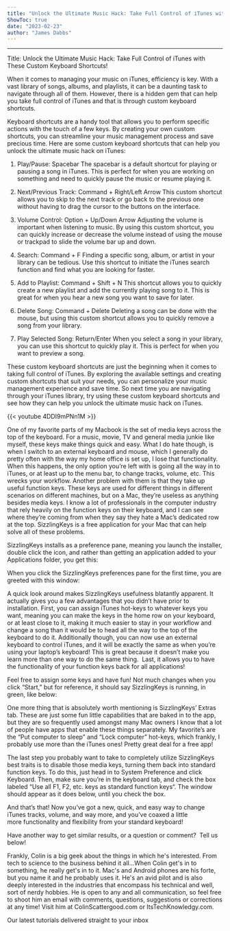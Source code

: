 ```yaml
---
title: "Unlock the Ultimate Music Hack: Take Full Control of iTunes with These Custom Keyboard Shortcuts!"
ShowToc: true 
date: "2023-02-23"
author: "James Dabbs"
---
```

*****
Title: Unlock the Ultimate Music Hack: Take Full Control of iTunes with These Custom Keyboard Shortcuts!

When it comes to managing your music on iTunes, efficiency is key. With a vast library of songs, albums, and playlists, it can be a daunting task to navigate through all of them. However, there is a hidden gem that can help you take full control of iTunes and that is through custom keyboard shortcuts. 

Keyboard shortcuts are a handy tool that allows you to perform specific actions with the touch of a few keys. By creating your own custom shortcuts, you can streamline your music management process and save precious time. Here are some custom keyboard shortcuts that can help you unlock the ultimate music hack on iTunes:

1. Play/Pause: Spacebar
The spacebar is a default shortcut for playing or pausing a song in iTunes. This is perfect for when you are working on something and need to quickly pause the music or resume playing it.

2. Next/Previous Track: Command + Right/Left Arrow
This custom shortcut allows you to skip to the next track or go back to the previous one without having to drag the cursor to the buttons on the interface. 

3. Volume Control: Option + Up/Down Arrow
Adjusting the volume is important when listening to music. By using this custom shortcut, you can quickly increase or decrease the volume instead of using the mouse or trackpad to slide the volume bar up and down.

4. Search: Command + F
Finding a specific song, album, or artist in your library can be tedious. Use this shortcut to initiate the iTunes search function and find what you are looking for faster.

5. Add to Playlist: Command + Shift + N
This shortcut allows you to quickly create a new playlist and add the currently playing song to it. This is great for when you hear a new song you want to save for later.

6. Delete Song: Command + Delete
Deleting a song can be done with the mouse, but using this custom shortcut allows you to quickly remove a song from your library.

7. Play Selected Song: Return/Enter 
When you select a song in your library, you can use this shortcut to quickly play it. This is perfect for when you want to preview a song.

These custom keyboard shortcuts are just the beginning when it comes to taking full control of iTunes. By exploring the available settings and creating custom shortcuts that suit your needs, you can personalize your music management experience and save time. So next time you are navigating through your iTunes library, try using these custom keyboard shortcuts and see how they can help you unlock the ultimate music hack on iTunes.

{{< youtube 4DDI9mPNn1M >}} 



One of my favorite parts of my Macbook is the set of media keys across the top of the keyboard. For a music, movie, TV and general media junkie like myself, these keys make things quick and easy. What I do hate though, is when I switch to an external keyboard and mouse, which I generally do pretty often with the way my home office is set up, I lose that functionality. When this happens, the only option you’re left with is going all the way in to iTunes, or at least up to the menu bar, to change tracks, volume, etc. This wrecks your workflow. Another problem with them is that they take up useful function keys. These keys are used for different things in different scenarios on different machines, but on a Mac, they’re useless as anything besides media keys. I know a lot of professionals in the computer industry that rely heavily on the function keys on their keyboard, and I can see where they’re coming from when they say they hate a Mac’s dedicated row at the top. SizzlingKeys is a free application for your Mac that can help solve all of these problems.

SizzlingKeys installs as a preference pane, meaning you launch the installer, double click the icon, and rather than getting an application added to your Applications folder, you get this:
 

 
When you click the SizzlingKeys preferences pane for the first time, you are greeted with this window:
 
A quick look around makes SizzlingKeys usefulness blatantly apparent. It actually gives you a few advantages that you didn’t have prior to installation. First, you can assign iTunes hot-keys to whatever keys you want, meaning you can make the keys in the home row on your keyboard, or at least close to it, making it much easier to stay in your workflow and change a song than it would be to head all the way to the top of the keyboard to do it. Additionally though, you can now use an external keyboard to control iTunes, and it will be exactly the same as when you’re using your laptop’s keyboard! This is great because it doesn’t make you learn more than one way to do the same thing.  Last, it allows you to have the functionality of your function keys back for all applications!
 
Feel free to assign some keys and have fun! Not much changes when you click “Start,” but for reference, it should say SizzlingKeys is running, in green, like below:
 
One more thing that is absolutely worth mentioning is SizzlingKeys’ Extras tab. These are just some fun little capabilities that are baked in to the app, but they are so frequently used amongst many Mac owners I know that a lot of people have apps that enable these things separately. My favorite’s are the “Put computer to sleep” and “Lock computer” hot-keys, which frankly, I probably use more than the iTunes ones! Pretty great deal for a free app!
 
The last step you probably want to take to completely utilize SizzlingKeys best traits is to disable those media keys, turning them back into standard function keys. To do this, just head in to System Preference and click Keyboard. Then, make sure you’re in the keyboard tab, and check the box labeled “Use all F1, F2, etc. keys as standard function keys“. The window should appear as it does below, until you check the box.
 
And that’s that! Now you’ve got a new, quick, and easy way to change iTunes tracks, volume, and way more, and you’ve coaxed a little more functionality and flexibility from your standard keyboard!
 
Have another way to get similar results, or a question or comment?  Tell us below!
 
Frankly, Colin is a big geek about the things in which he's interested.  From tech to science to the business behind it all...When Colin get's in to something, he really get's in to it.  Mac's and Android phones are his forte, but you name it and he probably uses it. He's an avid pilot and is also deeply interested in the industries that encompass his technical and well, sort of nerdy hobbies.  He is open to any and all communication, so feel free to shoot him an email with comments, questions, suggestions or corrections at any time!  Visit him at ColinScattergood.com or ItsTechKnowledgy.com.
 
Our latest tutorials delivered straight to your inbox




